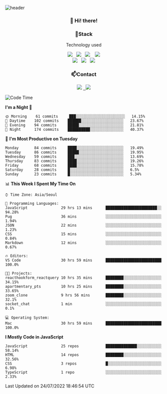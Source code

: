 ![header](https://capsule-render.vercel.app/api?type=waving&color=gradient&height=200&text=Che-ri&fontAlign=70&fontAlignY=40&animation=twinkling)

<h3 align="center">👋 Hi! there!</h3>

<h3 align="center">📌Stack</h3>
<p align="center">Technology used</p>
<div align="center"><img src="https://img.shields.io/badge/HTML5-e74c3c?style=flat-square&logo=HTML5&logoColor=white"></img> &nbsp <img src="https://img.shields.io/badge/CSS3-0A84FF?style=flat-square&logo=CSS3&logoColor=white"></img>  &nbsp <img src="https://img.shields.io/badge/SCSS-fd79a8?style=flat-square&logo=Sass&logoColor=white"/></a>&nbsp  &nbsp <img src="https://img.shields.io/badge/styled%2Dcomponents-DB7093?style=flat-square&logo=styled%2Dcomponents&logoColor=white"/></a>
<br><img src="https://img.shields.io/badge/JavaScript-FFCD11?style=flat-square&logo=JavaScript&logoColor=white"></img> &nbsp <img src="https://img.shields.io/badge/React-00BCF6?style=flat-square&logo=React&logoColor=white"></img> &nbsp <img src="https://img.shields.io/badge/Redux-764ABC?style=flat-square&logo=Redux&logoColor=white"/></a></div>

<h3 align="center">📫Contact</h3>
<div align="center"><a href="https://cheri.tistory.com/"><img src="https://img.shields.io/badge/Cheri-AD29B6?style=flat-square&logo=Tidal&logoColor=white"/></a> <a href="rnjs1135@gmail.com"> &nbsp <img src="https://img.shields.io/badge/Gmail-EA4335?style=flat-square&logo=Gmail&logoColor=white"/></a></div>

<!--START_SECTION:waka-->
![Code Time](http://img.shields.io/badge/Code%20Time-0%20secs-blue)

**I'm a Night 🦉** 

```text
🌞 Morning    61 commits     ███░░░░░░░░░░░░░░░░░░░░░░   14.15% 
🌆 Daytime    102 commits    ██████░░░░░░░░░░░░░░░░░░░   23.67% 
🌃 Evening    94 commits     █████░░░░░░░░░░░░░░░░░░░░   21.81% 
🌙 Night      174 commits    ██████████░░░░░░░░░░░░░░░   40.37%

```
📅 **I'm Most Productive on Tuesday** 

```text
Monday       84 commits     ████░░░░░░░░░░░░░░░░░░░░░   19.49% 
Tuesday      86 commits     █████░░░░░░░░░░░░░░░░░░░░   19.95% 
Wednesday    59 commits     ███░░░░░░░░░░░░░░░░░░░░░░   13.69% 
Thursday     83 commits     ████░░░░░░░░░░░░░░░░░░░░░   19.26% 
Friday       68 commits     ████░░░░░░░░░░░░░░░░░░░░░   15.78% 
Saturday     28 commits     █░░░░░░░░░░░░░░░░░░░░░░░░   6.5% 
Sunday       23 commits     █░░░░░░░░░░░░░░░░░░░░░░░░   5.34%

```


📊 **This Week I Spent My Time On** 

```text
⌚︎ Time Zone: Asia/Seoul

💬 Programming Languages: 
JavaScript               29 hrs 13 mins      ███████████████████████░░   94.28% 
Pug                      36 mins             ░░░░░░░░░░░░░░░░░░░░░░░░░   1.94% 
JSON                     22 mins             ░░░░░░░░░░░░░░░░░░░░░░░░░   1.23% 
CSS                      15 mins             ░░░░░░░░░░░░░░░░░░░░░░░░░   0.84% 
Markdown                 12 mins             ░░░░░░░░░░░░░░░░░░░░░░░░░   0.67%

🔥 Editors: 
VS Code                  30 hrs 59 mins      █████████████████████████   100.0%

🐱‍💻 Projects: 
reacthookform_reactquery 10 hrs 35 mins      ████████░░░░░░░░░░░░░░░░░   34.15% 
apartmentary_pts         10 hrs 25 mins      ████████░░░░░░░░░░░░░░░░░   33.65% 
zoom_clone               9 hrs 56 mins       ████████░░░░░░░░░░░░░░░░░   32.1% 
socket_chat              1 min               ░░░░░░░░░░░░░░░░░░░░░░░░░   0.1%

💻 Operating System: 
Mac                      30 hrs 59 mins      █████████████████████████   100.0%

```

**I Mostly Code in JavaScript** 

```text
JavaScript               25 repos            ██████████████░░░░░░░░░░░   58.14% 
HTML                     14 repos            ████████░░░░░░░░░░░░░░░░░   32.56% 
CSS                      3 repos             █░░░░░░░░░░░░░░░░░░░░░░░░   6.98% 
TypeScript               1 repo              ░░░░░░░░░░░░░░░░░░░░░░░░░   2.33%

```



 Last Updated on 24/07/2022 18:46:54 UTC
<!--END_SECTION:waka-->
